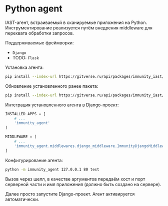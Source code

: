 # Python agent

IAST-агент, встраиваемый в сканируемые приложения на Python. Инструментирование реализуется путём внедрения middleware для перехвата обработки запросов.

Поддерживаемые фреймворки:
- `Django`
- TODO: `Flask`

Установка агента:

```bash
pip install --index-url https://gitverse.ru/api/packages/immunity_iast/pypi/simple/ immunity-python-agent
```

Обновление установленного ранее пакета:

```bash
pip install --index-url https://gitverse.ru/api/packages/immunity_iast/pypi/simple/ immunity-python-agent --upgrade
```

Интеграция установленного агента в Django-проект:

```python
INSTALLED_APPS = [
    # ...
    'immunity_agent'
]

MIDDLEWARE = [
    # ...
    'immunity_agent.middlewares.django_middleware.ImmunityDjangoMiddleware'
]
```

Конфигурирование агента:

```bash
python -m immunity_agent 127.0.0.1 80 test
```

Вызов через шелл, в качестве аргументов передаём хост и порт серверной части и имя приложения (должно быть создано на сервере).

Далее просто запустите Django-проект. Агент активируется автоматически.
